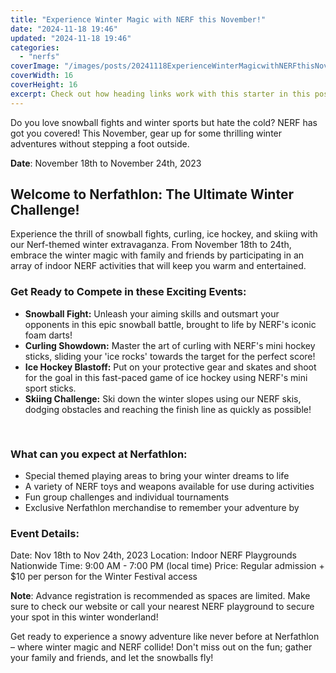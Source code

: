 ```yaml
---
title: "Experience Winter Magic with NERF this November!"
date: "2024-11-18 19:46"
updated: "2024-11-18 19:46"
categories:
  - "nerfs"
coverImage: "/images/posts/20241118ExperienceWinterMagicwithNERFthisNovember_1.jpg"
coverWidth: 16
coverHeight: 16
excerpt: Check out how heading links work with this starter in this post.
---
```


<script>
  import { base } from '$app/paths';
</script>


Do you love snowball fights and winter sports but hate the cold? NERF has got you covered! This November, gear up for some thrilling winter adventures without stepping a foot outside.

**Date**: November 18th to November 24th, 2023

## Welcome to Nerfathlon: The Ultimate Winter Challenge!
Experience the thrill of snowball fights, curling, ice hockey, and skiing with our Nerf-themed winter extravaganza. From November 18th to 24th, embrace the winter magic with family and friends by participating in an array of indoor NERF activities that will keep you warm and entertained.

### Get Ready to Compete in these Exciting Events:
* **Snowball Fight:** Unleash your aiming skills and outsmart your opponents in this epic snowball battle, brought to life by NERF's iconic foam darts!
* **Curling Showdown:** Master the art of curling with NERF's mini hockey sticks, sliding your 'ice rocks' towards the target for the perfect score!
* **Ice Hockey Blastoff:** Put on your protective gear and skates and shoot for the goal in this fast-paced game of ice hockey using NERF's mini sport sticks.
* **Skiing Challenge:** Ski down the winter slopes using our NERF skis, dodging obstacles and reaching the finish line as quickly as possible!


<img class="cover-image" src="{base}/images/posts/20241118ExperienceWinterMagicwithNERFthisNovember_2.jpg" alt="" style="aspect-ratio: 16 / 16;" width="16" height="16">

### What can you expect at Nerfathlon:
* Special themed playing areas to bring your winter dreams to life
* A variety of NERF toys and weapons available for use during activities
* Fun group challenges and individual tournaments
* Exclusive Nerfathlon merchandise to remember your adventure by

### Event Details:
Date: Nov 18th to Nov 24th, 2023
Location: Indoor NERF Playgrounds Nationwide
Time: 9:00 AM - 7:00 PM (local time)
Price: Regular admission + $10 per person for the Winter Festival access

**Note**: Advance registration is recommended as spaces are limited. Make sure to check our website or call your nearest NERF playground to secure your spot in this winter wonderland!

Get ready to experience a snowy adventure like never before at Nerfathlon – where winter magic and NERF collide! Don't miss out on the fun; gather your family and friends, and let the snowballs fly!